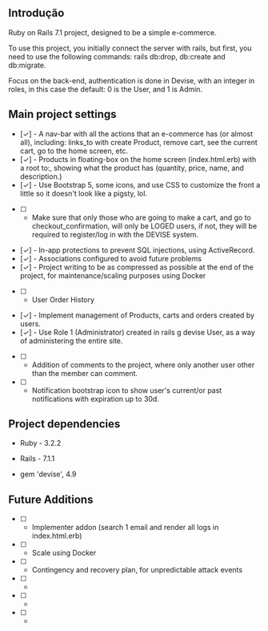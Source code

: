 ## Introdução

Ruby on Rails 7.1 project, designed to be a simple e-commerce.

To use this project, you initially connect the server with rails, but first, you need to use the following commands: rails db:drop, db:create and db:migrate.

Focus on the back-end, authentication is done in Devise, with an integer in roles, in this case the default: 0 is the User, and 1 is Admin.

## Main project settings

- [✓] - A nav-bar with all the actions that an e-commerce has (or almost all), including: links_to with create Product, remove cart, see the current cart, go to the home screen, etc.
- [✓] - Products in floating-box on the home screen (index.html.erb) with a root to:, showing what the product has (quantity, price, name, and description.)
- [✓] - Use Bootstrap 5, some icons, and use CSS to customize the front a little so it doesn't look like a pigsty, lol.
- [ ] - Make sure that only those who are going to make a cart, and go to checkout_confirmation, will only be LOGED users, if not, they will be required to register/log in with the DEVISE system.
- [✓] - In-app protections to prevent SQL injections, using ActiveRecord.
- [✓] - Associations configured to avoid future problems
- [✓] - Project writing to be as compressed as possible at the end of the project, for maintenance/scaling purposes using Docker
- [ ] - User Order History
- [✓] - Implement management of Products, carts and orders created by users.
- [✓] - Use Role 1 (Administrator) created in rails g devise User, as a way of administering the entire site.
- [ ] - Addition of comments to the project, where only another user other than the member can comment.
- [ ] - Notification bootstrap icon to show user's current/or past notifications with expiration up to 30d.

## Project dependencies

- Ruby - 3.2.2
- Rails - 7.1.1

- gem 'devise', 4.9

## Future Additions

- [ ] - Implementer addon (search 1 email and render all logs in index.html.erb)
- [ ] - Scale using Docker
- [ ] - Contingency and recovery plan, for unpredictable attack events
- [ ] -
- [ ] -
- [ ] -